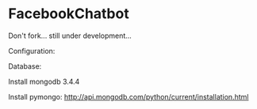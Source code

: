 # FacebookChatbot

Don't fork... still under development...

Configuration:

Database:

Install mongodb 3.4.4

Install pymongo: http://api.mongodb.com/python/current/installation.html
